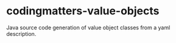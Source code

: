 # codingmatters-value-objects
Java source code generation of value object classes from a yaml description.

 

